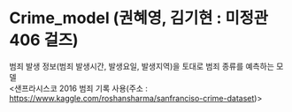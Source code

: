 # Crime_model (권혜영, 김기현 : 미정관 406 걸즈)
범죄 발생 정보(범죄 발생시간, 발생요일, 발생지역)을 토대로 범죄 종류를 예측하는 모델 \
<샌프라시스코 2016 범죄 기록 사용(주소 : https://www.kaggle.com/roshansharma/sanfranciso-crime-dataset)>
